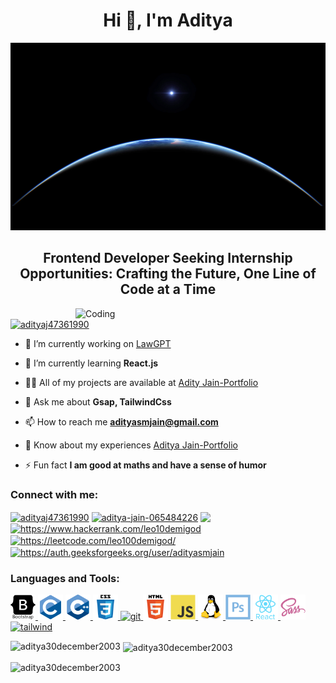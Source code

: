 <h1 align="center">Hi 👋, I'm Aditya</h1>
<img src="Github-image/space.webp" alt="" width="1000" height="300">
<h2 align="center">Frontend Developer Seeking Internship Opportunities: Crafting the Future, One Line of Code at a Time</h2>
<img align="right" alt="Coding" width="400"src="https://upload.wikimedia.org/wikipedia/commons/6/6f/Programming123najra.gif">
<!-- [![An image of @aditya30december2003's Holopin badges, which is a link to view their full Holopin profile](https://holopin.me/aditya30december2003)](https://holopin.io/@aditya30december2003) -->
<!-- <img src="https://holopin.me/aditya30december2003" alt="" width="1000" height="300">
<img src="https://holopin.io/@aditya30december2003" alt="" width="1000" height="300"> -->

<p align="left"> <a href="https://twitter.com/adityaj47361990" target="blank"><img src="https://img.shields.io/twitter/follow/adityaj47361990?logo=twitter&style=for-the-badge" alt="adityaj47361990" /></a> </p>

- 🔭 I’m currently working on [LawGPT](https://aditya30december2003.github.io/BatGPT/)

- 🌱 I’m currently learning **React.js**

- 👨‍💻 All of my projects are available at [Adity Jain-Portfolio](https://aditya30december2003.github.io/Personal_Portfolio/)

- 💬 Ask me about **Gsap, TailwindCss**

- 📫 How to reach me **adityasmjain@gmail.com**

- 📄 Know about my experiences [Aditya Jain-Portfolio](https://aditya30december2003.github.io/Personal_Portfolio/)

- ⚡ Fun fact **I am good at maths and have a sense of humor**

<h3 align="left">Connect with me:</h3>
<p align="left">
<a href="https://twitter.com/adityaj47361990" target="blank"><img align="center" src="https://raw.githubusercontent.com/rahuldkjain/github-profile-readme-generator/master/src/images/icons/Social/twitter.svg" alt="adityaj47361990" height="30" width="40" /></a>
<a href="https://linkedin.com/in/aditya-jain-065484226" target="blank"><img align="center" src="https://raw.githubusercontent.com/rahuldkjain/github-profile-readme-generator/master/src/images/icons/Social/linked-in-alt.svg" alt="aditya-jain-065484226" height="30" width="40" /></a>
<a href="https://www.codechef.com/users/https://www.codechef.com/users/mu219301361_5g" target="blank"><img align="center" src="https://avatars.githubusercontent.com/u/11960354?v=4" width="50"></a>
<a href="https://www.hackerrank.com/https://www.hackerrank.com/leo10demigod" target="blank"><img align="center" src="https://raw.githubusercontent.com/rahuldkjain/github-profile-readme-generator/master/src/images/icons/Social/hackerrank.svg" alt="https://www.hackerrank.com/leo10demigod" height="30" width="40" /></a>
<a href="https://www.leetcode.com/https://leetcode.com/leo100demigod/" target="blank"><img align="center" src="https://raw.githubusercontent.com/rahuldkjain/github-profile-readme-generator/master/src/images/icons/Social/leet-code.svg" alt="https://leetcode.com/leo100demigod/" height="30" width="40" /></a>
<a href="https://auth.geeksforgeeks.org/user/https://auth.geeksforgeeks.org/user/adityasmjain" target="blank"><img align="center" src="https://raw.githubusercontent.com/rahuldkjain/github-profile-readme-generator/master/src/images/icons/Social/geeks-for-geeks.svg" alt="https://auth.geeksforgeeks.org/user/adityasmjain" height="30" width="40" /></a>
</p>

<h3 align="left">Languages and Tools:</h3>
<p align="left"> <a href="https://getbootstrap.com" target="_blank" rel="noreferrer"> <img src="https://raw.githubusercontent.com/devicons/devicon/master/icons/bootstrap/bootstrap-plain-wordmark.svg" alt="bootstrap" width="40" height="40"/> </a> <a href="https://www.cprogramming.com/" target="_blank" rel="noreferrer"> <img src="https://raw.githubusercontent.com/devicons/devicon/master/icons/c/c-original.svg" alt="c" width="40" height="40"/> </a> <a href="https://www.w3schools.com/cpp/" target="_blank" rel="noreferrer"> <img src="https://raw.githubusercontent.com/devicons/devicon/master/icons/cplusplus/cplusplus-original.svg" alt="cplusplus" width="40" height="40"/> </a> <a href="https://www.w3schools.com/css/" target="_blank" rel="noreferrer"> <img src="https://raw.githubusercontent.com/devicons/devicon/master/icons/css3/css3-original-wordmark.svg" alt="css3" width="40" height="40"/> </a> <a href="https://git-scm.com/" target="_blank" rel="noreferrer"> <img src="https://www.vectorlogo.zone/logos/git-scm/git-scm-icon.svg" alt="git" width="40" height="40"/> </a> <a href="https://www.w3.org/html/" target="_blank" rel="noreferrer"> <img src="https://raw.githubusercontent.com/devicons/devicon/master/icons/html5/html5-original-wordmark.svg" alt="html5" width="40" height="40"/> </a> <a href="https://developer.mozilla.org/en-US/docs/Web/JavaScript" target="_blank" rel="noreferrer"> <img src="https://raw.githubusercontent.com/devicons/devicon/master/icons/javascript/javascript-original.svg" alt="javascript" width="40" height="40"/> </a> <a href="https://www.linux.org/" target="_blank" rel="noreferrer"> <img src="https://raw.githubusercontent.com/devicons/devicon/master/icons/linux/linux-original.svg" alt="linux" width="40" height="40"/> </a> <a href="https://www.photoshop.com/en" target="_blank" rel="noreferrer"> <img src="https://raw.githubusercontent.com/devicons/devicon/master/icons/photoshop/photoshop-line.svg" alt="photoshop" width="40" height="40"/> </a> <a href="https://reactjs.org/" target="_blank" rel="noreferrer"> <img src="https://raw.githubusercontent.com/devicons/devicon/master/icons/react/react-original-wordmark.svg" alt="react" width="40" height="40"/> </a> <a href="https://sass-lang.com" target="_blank" rel="noreferrer"> <img src="https://raw.githubusercontent.com/devicons/devicon/master/icons/sass/sass-original.svg" alt="sass" width="40" height="40"/> </a> <a href="https://tailwindcss.com/" target="_blank" rel="noreferrer"> <img src="https://www.vectorlogo.zone/logos/tailwindcss/tailwindcss-icon.svg" alt="tailwind" width="40" height="40"/> </a> </p>

<p><img align="left" src="https://github-readme-stats.vercel.app/api/top-langs?username=aditya30december2003&show_icons=true&locale=en&layout=compact" alt="aditya30december2003" /></p>

<p>&nbsp;<img align="center" src="https://github-readme-stats.vercel.app/api?username=aditya30december2003&show_icons=true&locale=en" alt="aditya30december2003" /></p>

<p><img align="center" src="https://github-readme-streak-stats.herokuapp.com/?user=aditya30december2003&" alt="aditya30december2003" /></p>

